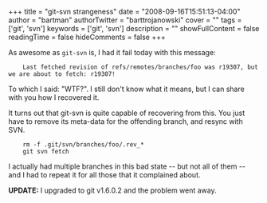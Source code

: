 +++
title = "git-svn strangeness"
date = "2008-09-16T15:51:13-04:00"
author = "bartman"
authorTwitter = "barttrojanowski"
cover = ""
tags = ['git', 'svn']
keywords = ['git', 'svn']
description = ""
showFullContent = false
readingTime = false
hideComments = false
+++

As awesome as `git-svn` is, I had it fail today with this message:

        Last fetched revision of refs/remotes/branches/foo was r19307, but we are about to fetch: r19307!

To which I said: "WTF?".  I still don't know what it means, but I can share with you how I recovered it.

It turns out that git-svn is quite capable of recovering from this.  You just have to remove its meta-data
for the offending branch, and resync with SVN.

        rm -f .git/svn/branches/foo/.rev_*
        git svn fetch

I actually had multiple branches in this bad state -- but not all of them -- and I had to repeat it for
all those that it complained about.

**UPDATE:** I upgraded to git v1.6.0.2 and the problem went away.